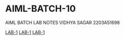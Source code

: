 # AIML-BATCH-10

AIML BATCH LAB NOTES
VIDHYA SAGAR
2203A51698

[LAB-1](https://github.com/vidhyasagar135/AIML-BATCH-10/blob/main/1.ipynb)
[LAB-1]()
[LAB-1]()

